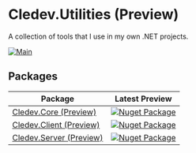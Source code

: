 # Cledev.Utilities (Preview)
A collection of tools that I use in my own .NET projects.

[![Main](https://github.com/lucabriguglia/Cledev.Tools/actions/workflows/main.yml/badge.svg)](https://github.com/lucabriguglia/Cledev.Tools/actions/workflows/main.yml)

## Packages

| Package | Latest Preview |
| --- | --- |
| [Cledev.Core (Preview)](https://www.nuget.org/packages/Cledev.Core) | [![Nuget Package](https://img.shields.io/badge/nuget-1.0.0-blue.svg)](https://www.nuget.org/packages/Cledev.Core)
| [Cledev.Client (Preview)](https://www.nuget.org/packages/Cledev.Client) | [![Nuget Package](https://img.shields.io/badge/nuget-1.0.0-blue.svg)](https://www.nuget.org/packages/Cledev.Client)
| [Cledev.Server (Preview)](https://www.nuget.org/packages/Cledev.Server) | [![Nuget Package](https://img.shields.io/badge/nuget-1.0.0-blue.svg)](https://www.nuget.org/packages/Cledev.Server)
